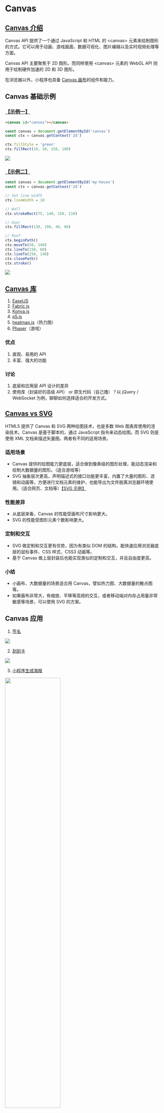 # Canvas

## [Canvas 介绍](https://developer.mozilla.org/zh-CN/docs/Web/API/Canvas_API)
Canvas API 提供了一个通过 JavaScript 和 HTML 的 &lt;canvas&gt; 元素来绘制图形的方式。它可以用于动画、游戏画面、数据可视化、图片编辑以及实时视频处理等方面。

Canvas API 主要聚焦于 2D 图形。而同样使用 &lt;canvas&gt; 元素的 WebGL API 则用于绘制硬件加速的 2D 和 3D 图形。

在浏览器以外，小程序也具备 [Canvas 画布](https://developers.weixin.qq.com/miniprogram/dev/framework/ability/canvas.html)的组件和能力。

## Canvas 基础示例
### [【示例一】](https://developer.mozilla.org/zh-CN/docs/Web/API/Canvas_API#%E7%BB%93%E6%9E%9C)

``` html
<canvas id="canvas"></canvas>
```

``` javascript
const canvas = document.getElementById('canvas')
const ctx = canvas.getContext('2d')

ctx.fillStyle = 'green'
ctx.fillRect(10, 10, 150, 100)
```

<img src="https://raw.githubusercontent.com/xiaoda/canvas/master/res/example1.png" />

### [【示例二】](https://developer.mozilla.org/zh-CN/docs/Web/API/CanvasRenderingContext2D#%E5%9F%BA%E7%A1%80%E7%A4%BA%E4%BE%8B)

``` javascript
const canvas = document.getElementById('my-house')
const ctx = canvas.getContext('2d')

// Set line width
ctx.lineWidth = 10

// Wall
ctx.strokeRect(75, 140, 150, 110)

// Door
ctx.fillRect(130, 190, 40, 60)

// Roof
ctx.beginPath()
ctx.moveTo(50, 140)
ctx.lineTo(150, 60)
ctx.lineTo(250, 140)
ctx.closePath()
ctx.stroke()
```

<img src="https://raw.githubusercontent.com/xiaoda/canvas/master/res/example2.png" />

## [Canvas 库](https://developer.mozilla.org/zh-CN/docs/Web/API/Canvas_API#resources)
1. [EaselJS](https://www.createjs.com/easeljs)
2. [Fabric.js](http://fabricjs.com/)
3. [Konva.js](https://konvajs.org/)
4. [p5.js](https://p5js.org/)
5. [heatmap.js](https://www.patrick-wied.at/static/heatmapjs/)（热力图）
6. [Phaser](https://phaser.io/)（游戏）

### 优点
1. 直观、易用的 API
2. 丰富、强大的功能

### 讨论
1. 底层和应用层 API 设计的差异
2. 使用库（封装好的高级 API） or 原生代码（自己撸）？以 jQuery / WebSocket 为例，聊聊如何选择适合的开发方式。

## [Canvas vs SVG](https://g2.antv.vision/zh/docs/manual/tutorial/renderers)
HTML5 提供了 Canvas 和 SVG 两种绘图技术，也是多数 Web 图表库使用的渲染技术。Canvas 是基于脚本的，通过 JavaScript 指令来动态绘图。而 SVG 则是使用 XML 文档来描述矢量图。两者有不同的适用场景。

### 适用场景
- Canvas 提供的绘图能力更底层，适合做到像素级的图形处理，能动态渲染和绘制大数据量的图形。（适合游戏等）
- SVG 抽象层次更高，声明描述式的接口功能更丰富，内置了大量的图形、滤镜和动画等，方便进行文档元素的维护，也能导出为文件脱离浏览器环境使用。（适合网页、文档等）[【SVG 示例】](http://43.254.54.39:8103/)

### 性能差异
- 从底层来看，Canvas 的性能受画布尺寸影响更大。
- SVG 的性能受图形元素个数影响更大。

### 定制和交互
- SVG 做定制和交互更有优势，因为有类似 DOM 的结构，能快速应用浏览器底层的鼠标事件、CSS 样式、CSS3 动画等。
- 基于 Canvas 做上层封装后也能实现类似的定制和交互，并且自由度更高。

### 小结
- 小画布、大数据量的场景适合用 Canvas，譬如热力图、大数据量的散点图等。
- 如果画布非常大，有缩放、平移等高频的交互，或者移动端对内存占用量非常敏感等场景，可以使用 SVG 的方案。

## Canvas 应用
1. [签名](https://juejin.cn/post/6844903640843599886)

<img src="https://raw.githubusercontent.com/xiaoda/canvas/master/res/sign.gif" />

2. [刮刮卡](https://zhuanlan.zhihu.com/p/84020475)

<img src="https://raw.githubusercontent.com/xiaoda/canvas/master/res/card.jpeg" />

3. [小程序生成海报](https://fe.anchnet.com/2020/%E5%BE%AE%E4%BF%A1%E5%B0%8F%E7%A8%8B%E5%BA%8F%E5%AE%9E%E8%B7%B5/)

<img src="https://raw.githubusercontent.com/xiaoda/canvas/master/res/poster.jpeg" width="60%" />

4. [保存图片到本地](https://www.zhuyuntao.cn/canvas%E4%BF%9D%E5%AD%98%E5%9B%BE%E7%89%87%E5%88%B0%E6%9C%AC%E5%9C%B0)
5. [特殊的图片展示功能](https://openseadragon.github.io/)

<img src="https://raw.githubusercontent.com/xiaoda/canvas/master/res/open-sea-dragon.png" />

6. 结合 Canvas 和 [OCR](https://cloud.tencent.com/product/ocr-catalog) 的能力，实现在图片上画框识字。

## [WebGL](https://developer.mozilla.org/zh-CN/docs/Web/API/WebGL_API)
WebGL（Web图形库）是一个 JavaScript API，可在任何兼容的 Web 浏览器中渲染高性能的交互式 3D 和 2D 图形，而无需使用插件。WebGL 通过引入一个与 OpenGL ES 2.0 非常一致的 API 来做到这一点，该 API 可以在 HTML5 &lt;canvas&gt; 元素中使用。这种一致性使 API 可以利用用户设备提供的硬件图形加速。

## WebGL 代码示例
``` javascript
// 从这里开始
function main() {
  const canvas = document.querySelector("#glcanvas");
  // 初始化WebGL上下文
  const gl = canvas.getContext("webgl");

  // 确认WebGL支持性
  if (!gl) {
    alert("无法初始化WebGL，你的浏览器、操作系统或硬件等可能不支持WebGL。");
    return;
  }

  // 使用完全不透明的黑色清除所有图像
  gl.clearColor(0.0, 0.0, 0.0, 1.0);
  // 用上面指定的颜色清除缓冲区
  gl.clear(gl.COLOR_BUFFER_BIT);
}
```

## [WebGL 库](https://developer.mozilla.org/zh-CN/docs/Web/API/WebGL_API#库)
- [three.js](https://threejs.org/)

## WebGL 应用
- [3D 小程序 POC](https://github.com/xiaoda/miniprogram-3d-poc)

<img src="https://raw.githubusercontent.com/xiaoda/canvas/master/res/miniprogram-3d-poc.png" width="48%" />

## Canvas 的拓展性思考
1. &lt;canvas&gt; 与 &lt;audio&gt; &lt;video&gt; 等 HTML5 标签丰富、增强了浏览器前端的能力，可用于复杂的功能需求。

### 【案例】录制视频，截取图片并上传 / 下载
``` html
<!DOCTYPE html>
<html>
<head>
  <meta name="viewport" content="width=device-width">
  <title>Demo</title>
  <style>
    .hide {display: none;}
  </style>
</head>
<body>
  <input id="upload" type="file" accept="video/*">
  <button id="load">Load</button>
  <video id="video" class="hide" controls></video>
  <canvas id="canvas" class="hide" width="200" height="200"></canvas>

  <script src="./jquery.js"></script>
  <script>
    const $upload = $('#upload')
    const $load = $('#load')
    const $video = $('#video')
    const video = $video.get(0)
    const $canvas = $('#canvas')
    const canvas = $canvas.get(0)
    const ctx = canvas.getContext('2d')

    $upload.on('change', function (event) {
      video.src = URL.createObjectURL(event.target.files[0])
    })
    $video.on('loadeddata', function () {
      video.currentTime = 1
    })
    $video.on('timeupdate', function () {
      ctx.drawImage(video, 0, 0, canvas.width, canvas.height)
      const dataUrl = canvas.toDataURL('image/jpeg')
      const link = document.createElement('a')
      link.href = dataUrl
      link.download = 'demo.jpg'
      link.click()
    })
    $load.on('click', function () {
      video.load()
    })
  </script>
</body>
</html>
```

2. 浏览器本质上就是一个功能齐全、超级复杂的 Canvas。[【浏览器渲染流程】](https://juejin.cn/post/6844903565610188807)

<img src="https://raw.githubusercontent.com/xiaoda/canvas/master/res/render.webp" />

## Canvas 进阶项目
1. [Flipboard/react-canvas](https://github.com/Flipboard/react-canvas)：在移动端页面使用支持硬件加速的 Canvas 代替性能较差的 DOM 的一次尝试
2. [html2canvas](https://html2canvas.hertzen.com/)：将页面上指定的 DOM 元素渲染到 canvas 并保存
3. [glfx.js](https://evanw.github.io/glfx.js/demo/)：Canvas 滤镜效果库

## [Canvas 进阶项目之设计稿生成代码](https://github.com/xiaoda/design2code)
### 前言
我们深知前端开发存在的问题，并期待进化。前端技术领域一直在不断发展和变革，短期不一定能发现明显的进步，但长期看就一定能看到。

就我个人而言，我觉得 [前后端联调](https://github.com/xiaoda/web-api-issues) 是开发流程中最复杂、耗时最长、问题最多的阶段，但这个阶段要想进行显著的改进是非常困难的。而前端开发流程中相对机械的工作：静态页面开发，可能是一个很好的切入点。

### 相关项目
1. [蓝湖](https://zhuanlan.zhihu.com/p/355970754)
2. [阿里 imgcook](https://www.imgcook.com/)

### [像素操作](https://developer.mozilla.org/zh-CN/docs/Web/API/Canvas_API/Tutorial/Pixel_manipulation_with_canvas)

事实上，你可以直接通过 ImageData 对象操纵像素数据，直接读取或将数据数组写入该对象中。

### 步骤
#### 设计稿
<img src="https://raw.githubusercontent.com/xiaoda/canvas/master/res/design.png" width="48%" />

#### 边缘检测 & 实体检测
<img src="https://raw.githubusercontent.com/xiaoda/canvas/master/res/detect-edge.png"  width="48%" />&nbsp;&nbsp;&nbsp;&nbsp;<img src="https://raw.githubusercontent.com/xiaoda/canvas/master/res/highlight-stuff.png" width="48%" />

#### 实体数据
<img src="https://raw.githubusercontent.com/xiaoda/canvas/master/res/stuff.png" />

#### 结构数据
<img src="https://raw.githubusercontent.com/xiaoda/canvas/master/res/structure.png" />

#### HTML
<img src="https://raw.githubusercontent.com/xiaoda/canvas/master/res/design.png" width="48%" align="top" />&nbsp;&nbsp;&nbsp;&nbsp;<img src="https://raw.githubusercontent.com/xiaoda/canvas/master/res/code.png"  width="40%" align="top" />

#### 具体步骤
<img src="https://raw.githubusercontent.com/xiaoda/canvas/master/res/steps.png" />

#### TODO
1. CSS 样式及更多功能待开发
2. 算法需持续完善

## 广告
我们的[【前端最佳实践】](http://fe.anchnet.com)

## 写在最后
1. 在有更好的办法之前，不完善的办法总比没有强。
2. 想法付诸实践，不论成功或失败都有收获。
3. 任何时候都保持积极的心态
